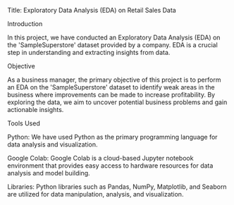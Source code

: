 Title: Exploratory Data Analysis (EDA) on Retail Sales Data

Introduction

In this project, we have conducted an Exploratory Data Analysis (EDA) on the 'SampleSuperstore' dataset provided by a company. EDA is a crucial step in understanding and extracting insights from data. 

Objective

As a business manager, the primary objective of this project is to perform an EDA on the 'SampleSuperstore' dataset to identify weak areas in the business where improvements can be made to increase profitability. By exploring the data, we aim to uncover potential business problems and gain actionable insights.

Tools Used

Python: We have used Python as the primary programming language for data analysis and visualization.

Google Colab: Google Colab is a cloud-based Jupyter notebook environment that provides easy access to hardware resources for data analysis and model building.

Libraries: Python libraries such as Pandas, NumPy, Matplotlib, and Seaborn are utilized for data manipulation, analysis, and visualization.

